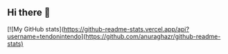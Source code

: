## Hi there 👋
[![My GitHub stats](https://github-readme-stats.vercel.app/api?username=tendonintendo](https://github.com/anuraghazr/github-readme-stats)
<!--
**tendonintendo/tendonintendo** is a ✨ _special_ ✨ repository because its `README.md` (this file) appears on your GitHub profile.

Here are some ideas to get you started:

- 🔭 I’m currently working on ...
- 🌱 I’m currently learning ...
- 👯 I’m looking to collaborate on ...
- 🤔 I’m looking for help with ...
- 💬 Ask me about ...
- 📫 How to reach me: ...
- 😄 Pronouns: ...
- ⚡ Fun fact: ...
-->
